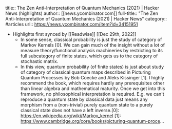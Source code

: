 title:: The Zen Anti-Interpretation of Quantum Mechanics (2021) | Hacker News (highlights)
author:: [[news.ycombinator.com]]
full-title:: "The Zen Anti-Interpretation of Quantum Mechanics (2021) | Hacker News"
category:: #articles
url:: https://news.ycombinator.com/item?id=34151951

- Highlights first synced by [[Readwise]] [[Dec 29th, 2022]]
	- In some sense, classical probability is just the study of category of Markov Kernels [0]. We can gain much of the insight without a lot of measure theory/functional analysis machineries by restricting to its full subcategory of finite states, which gets us to the category of stochastic matrix.
	- In this view, quantum probability (of finite states) is just about study of category of classical quantum maps described in Picturing Quantum Processes by Bob Coecke and Aleks Kissinger [1]. I highly recommend the book, which requires hardly any prerequisites other than linear algebra and mathematical maturity.
	  Once we get into this framework, no philosophical interpretation is required. E.g. we can't reproduce a quantum state by classical data just means any morphism from a (non-trivial) purely quantum state to a purely classical state does not have a left inverse.[0]: https://en.wikipedia.org/wiki/Markov_kernel
	  [1]: https://www.cambridge.org/core/books/picturing-quantum-proce...